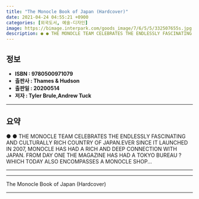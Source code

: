 ```yaml
---
title: "The Monocle Book of Japan (Hardcover)"
date: 2021-04-24 04:55:21 +0900
categories: [외국도서, 예술-디자인]
image: https://bimage.interpark.com/goods_image/7/6/5/5/332507655s.jpg
description: ● ● THE MONOCLE TEAM CELEBRATES THE ENDLESSLY FASCINATING AND CULTURALLY RICH COUNTRY OF JAPAN.EVER SINCE IT LAUNCHED IN 2007, MONOCLE HAS HAD A RICH AND DEEP
---
```


## **정보**

- **ISBN : 9780500971079**
- **출판사 : Thames & Hudson**
- **출판일 : 20200514**
- **저자 : Tyler Brule,Andrew Tuck**

------



## **요약**

●  ●  THE MONOCLE TEAM CELEBRATES THE ENDLESSLY FASCINATING AND CULTURALLY RICH COUNTRY OF JAPAN.EVER SINCE IT LAUNCHED IN 2007, MONOCLE HAS HAD A RICH AND DEEP CONNECTION WITH JAPAN. FROM DAY ONE THE MAGAZINE HAS HAD A TOKYO BUREAU ? WHICH TODAY ALSO ENCOMPASSES A MONOCLE SHOP... 

------



------


The Monocle Book of Japan (Hardcover) 

------


